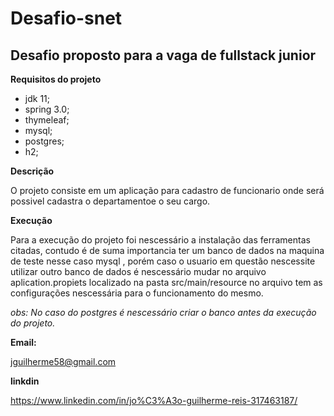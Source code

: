 # Desafio-snet

## Desafio proposto para a vaga de fullstack junior


**Requisitos do projeto** 

- jdk 11;
- spring 3.0;
- thymeleaf;
- mysql;
- postgres;
- h2;


**Descrição**
  
  O projeto consiste em um aplicação para cadastro de funcionario onde será possivel cadastra o departamentoe o seu cargo. 


**Execução** 

  Para a execução do  projeto foi nescessário a instalação das ferramentas citadas, contudo é de suma importancia ter um banco de dados na maquina de teste nesse caso mysql , porém caso o usuario em questão nescessite utilizar outro banco de dados é nescessário mudar no arquivo aplication.propiets localizado na pasta src/main/resource no arquivo tem as configurações nescessária para o funcionamento do mesmo.
  
*obs: No caso do postgres é nescessário criar o banco antes da execução do projeto.*


**Email:** 

jguilherme58@gmail.com

**linkdin**

https://www.linkedin.com/in/jo%C3%A3o-guilherme-reis-317463187/
  
 
 
 
 
  
 




